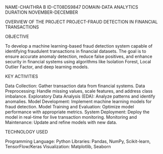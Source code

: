 NAME-CHAITHRA B
ID-CT08DS9847
DOMAIN-DATA ANALYTICS
DURATION NOVEMBER-DECEMBER

OVERVIEW OF THE PROJECT
PROJECT-FRAUD DETECTION IN FINANCIAL TRANSACTIONS

OBJECTIVE

To develop a machine learning-based fraud detection system capable of identifying fraudulent transactions in financial datasets. The goal is to ensure accurate anomaly detection, reduce false positives, and enhance security in financial systems using algorithms like Isolation Forest, Local Outlier Factor, and deep learning models.

KEY ACTIVITIES

Data Collection: Gather transaction data from financial systems.
Data Preprocessing: Handle missing values, scale features, and address class imbalance.
Exploratory Data Analysis (EDA): Analyze patterns and identify anomalies.
Model Development: Implement machine learning models for fraud detection.
Model Training and Evaluation: Optimize model performance with appropriate metrics.
System Deployment: Deploy the model in real-time for live transaction monitoring.
Monitoring and Maintenance: Update and refine models with new data.

TECHNOLOGY USED

Programming Language: Python
Libraries: Pandas, NumPy, Scikit-learn, TensorFlow/Keras
Visualization: Matplotlib, Seaborn
